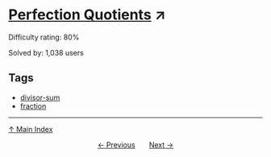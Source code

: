# [Perfection Quotients](https://projecteuler.net/problem=241) ↗️

Difficulty rating: 80%

Solved by: 1,038 users
## Tags

- [divisor-sum](../tags/divisor-sum.md)
- [fraction](../tags/fraction.md)



---

[↑ Main Index](../README.md)


<div align=center><a href='240.md'>← Previous</a> &nbsp;&nbsp; &nbsp;&nbsp;  <a href='242.md'>Next →</a></div>

